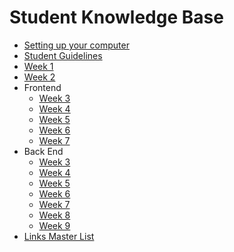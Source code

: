 # Student Knowledge Base

* [Setting up your computer](mac-setup.md)
* [Student Guidelines](student-guidelines/)
* [Week 1](w1/)
* [Week 2](w2/)
* Frontend
  * [Week 3](w3--frontend/)
  * [Week 4](w4--frontend/)
  * [Week 5](w5--frontend/)
  * [Week 6](w6--frontend/)
  * [Week 7](w7--frontend/)
* Back End
  * [Week 3](w3--backend)
  * [Week 4](w4--backend)
  * [Week 5](w5--backend)
  * [Week 6](w6--backend)
  * [Week 7](w7--backend)
  * [Week 8](w8--backend)
  * [Week 9](w9--backend)
* [Links Master List](links-master-list.md)
